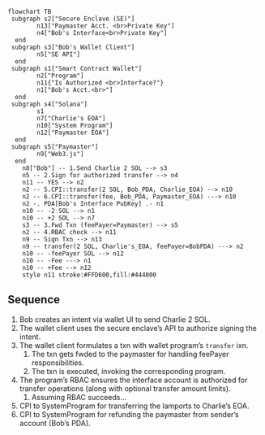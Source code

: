 ```mermaid
flowchart TB
 subgraph s2["Secure Enclave (SE)"]
        n13["Paymaster Acct. <br>Private Key"]
        n4["Bob's Interface<br>Private Key"]
  end
 subgraph s3["Bob's Wallet Client"]
        n5["SE API"]
  end
 subgraph s1["Smart Contract Wallet"]
        n2["Program"]
        n11{"Is Authorized <br>Interface?"}
        n1["Bob's Acct.<br>"]
  end
 subgraph s4["Solana"]
        s1
        n7["Charlie's EOA"]
        n10["System Program"]
        n12["Paymaster EOA"]
  end
 subgraph s5["Paymaster"]
        n9["Web3.js"]
  end
    n8["Bob"] -- 1.Send Charlie 2 SOL --> s3
    n5 -- 2.Sign for authorized transfer --> n4
    n11 -- YES --> n2
    n2 -- 5.CPI::transfer(2 SOL, Bob_PDA, Charlie_EOA) --> n10
    n2 -- 6.CPI::transfer(fee, Bob_PDA, Paymaster_EOA) ---> n10
    n2 -. PDA[Bob's Interface PubKey] .- n1
    n10 -- -2 SOL --> n1
    n10 -- +2 SOL --> n7
    s3 -- 3.Fwd Txn (feePayer=Paymaster) --> s5
    n2 -- 4.RBAC check --> n11
    n9 -- Sign Txn --> n13
    n9 -- transfer(2 SOL, Charlie's_EOA, feePayer=BobPDA) ---> n2
    n10 -- -feePayer SOL --> n12
    n10 -- -Fee ---> n1
    n10 -- +Fee --> n12
    style n11 stroke:#FFD600,fill:#444000
```
## Sequence

1. Bob creates an intent via wallet UI to send Charlie 2 SOL.
2. The wallet client uses the secure enclave’s API to authorize signing the intent.
3. The wallet client formulates a txn with wallet program’s `transfer` ixn. 
    1. The txn gets fwded to the paymaster for handling feePayer responsibilities. 
    2. The txn is executed, invoking the corresponding program. 
4. The program’s RBAC ensures the interface account is authorized for transfer operations (along with optional transfer amount limits).
    1. Assuming RBAC succeeds…
5. CPI to SystemProgram for transferring the lamports to Charlie’s EOA.
6. CPI to SystemProgram for refunding the paymaster from sender’s account (Bob’s PDA).